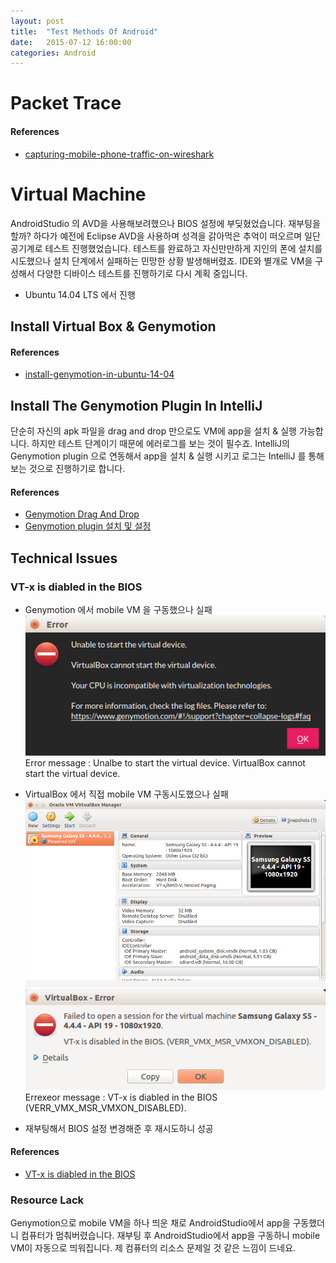 ```yaml
---
layout: post
title:  "Test Methods Of Android"
date:   2015-07-12 16:00:00
categories: Android
---
```


# Packet Trace

#### References
  * [capturing-mobile-phone-traffic-on-wireshark](http://stackoverflow.com/questions/9555403/capturing-mobile-phone-traffic-on-wireshark)


# Virtual Machine
AndroidStudio 의 AVD을 사용해보려했으나 BIOS 설정에 부딪혔었습니다.
재부팅을 할까? 하다가 예전에 Eclipse AVD을 사용하며 성격을 갉아먹은 추억이 떠오르며 일단 공기계로 테스트 진행했었습니다.
테스트를 완료하고 자신만만하게 지인의 폰에 설치를 시도했으나 설치 단계에서 실패하는 민망한 상황 발생해버렸죠.
IDE와 별개로 VM을 구성해서 다양한 디바이스 테스트를 진행하기로 다시 계획 중입니다.

  * Ubuntu 14.04 LTS 에서 진행

## Install Virtual Box & Genymotion 

#### References
  * [install-genymotion-in-ubuntu-14-04](http://sysads.co.uk/2014/06/install-genymotion-in-ubuntu-14-04/)


## Install The Genymotion Plugin In IntelliJ 
단순히 자신의 apk 파일을 drag and drop 만으로도 VM에 app을 설치 & 실행 가능합니다.
하지만 테스트 단계이기 때문에 에러로그를 보는 것이 필수죠.
IntelliJ의 Genymotion plugin 으로 연동해서 app을 설치 & 실행 시키고 로그는 IntelliJ 를 통해 보는 것으로 진행하기로 합니다.

#### References
  * [Genymotion Drag And Drop](https://www.genymotion.com/#!/)
  * [Genymotion plugin 설치 및 설정](http://webnautes.tistory.com/461)

## Technical Issues

### VT-x is diabled in the BIOS 
  * Genymotion 에서 mobile VM 을 구동했으나 실패 
  ![msg_genymotion_1.png](/post_img/Android/Test/msg_genymotion_1.png)
  Error message : Unalbe to start the virtual device. VirtualBox cannot start the virtual device.

  * VirtualBox 에서 직접 mobile VM 구동시도했으나 실패
  ![virtualbox_android.png](/post_img/Android/Test/virtualbox_android.png)
  ![msg_virtualbox_android_1.png](/post_img/Android/Test/msg_virtualbox_android_1.png)
  Errexeor message : VT-x is diabled in the BIOS (VERR_VMX_MSR_VMXON_DISABLED).

  * 재부팅해서 BIOS 설정 변경해준 후 재시도하니 성공

#### References
  * [VT-x is diabled in the BIOS](http://roadrunner.tistory.com/81)

### Resource Lack
Genymotion으로 mobile VM을 하나 띄운 채로 AndroidStudio에서 app을 구동했더니 컴퓨터가 멈춰버렸습니다.
재부팅 후 AndroidStudio에서 app을 구동하니 mobile VM이 자동으로 띄워집니다.
제 컴퓨터의 리소스 문제일 것 같은 느낌이 드네요.




